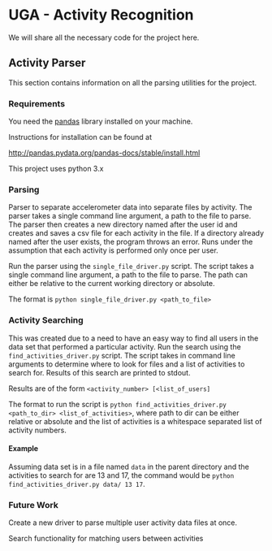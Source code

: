 # UGA - Activity Recognition

We will share all the necessary code for the project here.

## Activity Parser

This section contains information on all the parsing utilities for the
project.
 
### Requirements
 
 You need the [pandas](http://pandas.pydata.org) library 
 installed on your machine.
 
 Instructions for installation can be found at 
 
 http://pandas.pydata.org/pandas-docs/stable/install.html

 This project uses python 3.x
 
### Parsing

Parser to separate accelerometer data into separate files by activity.
The parser takes a single command line argument, a path to the file to 
 parse.  The parser then creates a new directory named after the user
 id and creates and saves a csv file for each activity in the file.  If
 a directory already named after the user exists, the program throws an
 error.  Runs under the assumption that each activity is performed only
 once per user.
 
 Run the parser using the `single_file_driver.py` script.  The script
 takes a single command line argument, a path to the file to parse. 
 The path can either be relative to the current working directory 
 or absolute.
 
 The format is `python single_file_driver.py <path_to_file>`
 
### Activity Searching

This was created due to a need to have an easy way to find all users 
in the data set that performed a particular activity.  Run the search
using the `find_activities_driver.py` script.  The script takes in 
command line arguments to determine where to look for files and a 
list of activities to search for.  Results of this search are printed 
to stdout.

Results are of the form
`<activity_number> [<list_of_users]`

The format to run the script is 
`python find_activities_driver.py <path_to_dir> <list_of_activities>`, 
where path to dir can be either relative or absolute and the list of
activities is a whitespace separated list of activity numbers.

#### Example

Assuming data set is in a file named `data` in the parent directory and
the activities to search for are 13 and 17, the command would be 
`python find_activities_driver.py data/ 13 17`.
 
### Future Work
 
 Create a new driver to parse multiple user activity data files at once.
 
 Search functionality for matching users between activities